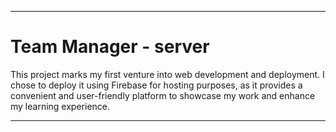 <hr>
<h1>Team Manager - server</a></h1>
<p>This project marks my first venture into web development and deployment. I chose to deploy it using Firebase for hosting purposes, as it provides a convenient and user-friendly platform to showcase my work and enhance my learning experience.</p>
<hr>
